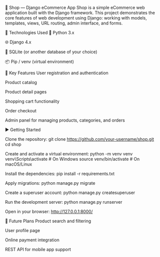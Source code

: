 🛒 Shop — Django eCommerce App
Shop is a simple eCommerce web application built with the Django framework. This project demonstrates the core features of web development using Django: working with models, templates, views, URL routing, admin interface, and forms.

🔧 Technologies Used
🐍 Python 3.x

🌐 Django 4.x

💾 SQLite (or another database of your choice)

📦 Pip / venv (virtual environment)

📁 Key Features
User registration and authentication

Product catalog

Product detail pages

Shopping cart functionality

Order checkout

Admin panel for managing products, categories, and orders

▶️ Getting Started

Clone the repository:
git clone https://github.com/your-username/shop.git
cd shop

Create and activate a virtual environment:
python -m venv venv
venv\Scripts\activate  # On Windows
source venv/bin/activate  # On macOS/Linux

Install the dependencies:
pip install -r requirements.txt

Apply migrations:
python manage.py migrate

Create a superuser account:
python manage.py createsuperuser

Run the development server:
python manage.py runserver

Open in your browser:
http://127.0.0.1:8000/

📌 Future Plans
Product search and filtering

User profile page

Online payment integration

REST API for mobile app support
